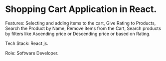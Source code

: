 # Shopping Cart Application in React. 

Features: Selecting and adding items to the cart, Give Rating to Products, Search the Product by Name, Remove items from the Cart, Search products by filters like Ascending price or Descending price or based on Rating. 

Tech Stack: React js. 

Role: Software Developer.
